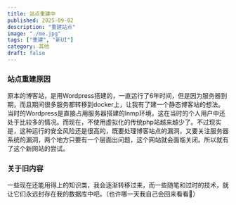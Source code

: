 ```yaml
---
title: 站点重建中
published: 2025-09-02
description: "重建站点"
image: "./me.jpg"
tags: ["重建", "新UI"]
category: 其他
draft: false
---
```


### 站点重建原因

原本的博客站，是用Wordpress搭建的，一直运行了6年时间，但是因为服务器到期，而且期间很多服务都转移到docker上，让我有了建一个静态博客站的想法。当时的Wordpress是直接占用服务器搭建的lnmp环境，这在当时的个人用户中还处于比较多的情况。而现在，不使用虚拟化的传统php站越来越少了。不过现实是，这种运行的安全风险还是很高的，既要处理博客站点的漏洞，又要关注服务器系统的漏洞，两个地方只要有一个层面出问题，这个网站就会面临关闭。所以就有了这个新网站的尝试。

### 关于旧内容

一些现在还能用得上的知识类，我会逐渐转移过来，而一些随笔和过时的技术，就让它们永远封存在我的数据库中吧。（也许哪一天我自己会回来看看👀）